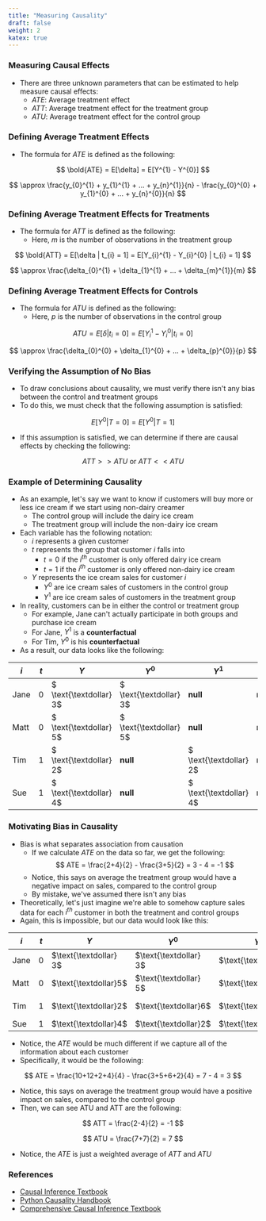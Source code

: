 ```yaml
---
title: "Measuring Causality"
draft: false
weight: 2
katex: true
---
```


### Measuring Causal Effects
- There are three unknown parameters that can be estimated to help measure causal effects:
    - $ATE$: Average treatment effect
    - $ATT$: Average treatment effect for the treatment group
    - $ATU$: Average treatment effect for the control group

### Defining Average Treatment Effects
- The formula for $ATE$ is defined as the following:

$$
\bold{ATE} = E[\delta] = E[Y^{1} - Y^{0}]
$$

$$
\approx \frac{y_{0}^{1} + y_{1}^{1} + ... + y_{n}^{1}}{n} - \frac{y_{0}^{0} + y_{1}^{0} + ... + y_{n}^{0}}{n}
$$

### Defining Average Treatment Effects for Treatments
- The formula for $ATT$ is defined as the following:
    - Here, $m$ is the number of observations in the treatment group

$$
\bold{ATT} = E[\delta | t_{i} = 1] = E[Y_{i}^{1} - Y_{i}^{0} | t_{i} = 1]
$$

$$
\approx \frac{\delta_{0}^{1} + \delta_{1}^{1} + ... + \delta_{m}^{1}}{m}
$$

### Defining Average Treatment Effects for Controls
- The formula for $ATU$ is defined as the following:
    - Here, $p$ is the number of observations in the control group

$$
ATU = E[\delta | t_{i} = 0] = E[Y_{i}^{1} - Y_{i}^{0} | t_{i} = 0]
$$

$$
\approx \frac{\delta_{0}^{0} + \delta_{1}^{0} + ... + \delta_{p}^{0}}{p}
$$

### Verifying the Assumption of No Bias
- To draw conclusions about causality, we must verify there isn't any bias between the control and treatment groups
- To do this, we must check that the following assumption is satisfied:

$$
E[Y^{0} | T=0] = E[Y^{0} | T=1]
$$

- If this assumption is satisfied, we can determine if there are causal effects by checking the following:

$$
ATT >> ATU \text{ or } ATT << ATU
$$



### Example of Determining Causality
- As an example, let's say we want to know if customers will buy more or less ice cream if we start using non-dairy creamer
    - The control group will include the dairy ice cream
    - The treatment group will include the non-dairy ice cream
- Each variable has the following notation:
    - $i$ represents a given customer
    - $t$ represents the group that customer $i$ falls into
        - $t=0$ if the $i^{th}$ customer is only offered dairy ice cream
        - $t=1$ if the $i^{th}$ customer is only offered non-dairy ice cream
    - $Y$ represents the ice cream sales for customer $i$
        - $Y^{0}$ are ice cream sales of customers in the control group
        - $Y^{1}$ are ice cream sales of customers in the treatment group
- In reality, customers can be in either the control or treatment group
    - For example, Jane can't actually participate in both groups and purchase ice cream
    - For Jane, $Y^{1}$ is a **counterfactual**
    - For Tim, $Y^{0}$ is his **counterfactual**
- As a result, our data looks like the following:

| $i$  | $t$ | $Y$   | $Y^{0}$  | $Y^{1}$  | $\delta$ |
| ---- | --- | ----- | -------- | -------- | -------- |
| Jane | $0$ | $ \text{\textdollar} 3$ | $ \text{\textdollar} 3$    | **null** | **null** | 
| Matt | $0$ | $ \text{\textdollar} 5$ | $ \text{\textdollar} 5$    | **null** | **null** | 
| Tim  | $1$ | $ \text{\textdollar} 2$ | **null** | $ \text{\textdollar} 2$    | **null** | 
| Sue  | $1$ | $ \text{\textdollar} 4$ | **null** | $ \text{\textdollar} 4$    | **null** | 

### Motivating Bias in Causality
- Bias is what separates association from causation
    - If we calculate $ATE$ on the data so far, we get the following:
    $$
    ATE = \frac{2+4}{2} - \frac{3+5}{2} = 3 - 4 = -1
    $$
    - Notice, this says on average the treatment group would have a negative impact on sales, compared to the control group
    - By mistake, we've assumed there isn't any bias
- Theoretically, let's just imagine we're able to somehow capture sales data for each $i^{th}$ customer in both the treatment and control groups
- Again, this is impossible, but our data would look like this:

| $i$  | $t$ | $Y$   | $Y^{0}$ | $Y^{1}$ | $\delta$ |
| ---- | --- | ----- | ------- | ------- | -------- |
| Jane | $0$ | $\text{\textdollar} 3$ | $\text{\textdollar} 3$   | $\text{\textdollar}10$  | $\text{\textdollar}7$ |
| Matt | $0$ | $\text{\textdollar}5$ | $\text{\textdollar} 5$   | $\text{\textdollar}12$  | $\text{\textdollar}7$ |
| Tim  | $1$ | $\text{\textdollar}2$ | $\text{\textdollar}6$   | $\text{\textdollar}2$   | $-\text{\textdollar}4$ |
| Sue  | $1$ | $\text{\textdollar}4$ | $\text{\textdollar}2$   | $\text{\textdollar}4$   | $\text{\textdollar}2$ |

- Notice, the $ATE$ would be much different if we capture all of the information about each customer
- Specifically, it would be the following:

$$
ATE = \frac{10+12+2+4}{4} - \frac{3+5+6+2}{4} = 7 - 4 = 3
$$

- Notice, this says on average the treatment group would have a positive impact on sales, compared to the control group
- Then, we can see ATU and ATT are the following:

$$
ATT = \frac{2-4}{2} = -1
$$

$$
ATU = \frac{7+7}{2} = 7
$$

- Notice, the $ATE$ is just a weighted average of $ATT$ and $ATU$

### References
- [Causal Inference Textbook](https://mixtape.scunning.com/potential-outcomes.html#physical-randomization)
- [Python Causality Handbook](https://matheusfacure.github.io/python-causality-handbook/01-Introduction-To-Causality.html)
- [Comprehensive Causal Inference Textbook](https://cdn1.sph.harvard.edu/wp-content/uploads/sites/1268/2021/03/ciwhatif_hernanrobins_30mar21.pdf)